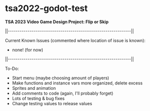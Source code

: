 # tsa2022-godot-test

**TSA 2023 Video Game Design Project: Flip or Skip**

||---------------------------------------------------------------||

Current Known Issues (commented where location of issue is known):

 - none! (for now)

||---------------------------------------------------------------||

To-Do:

 - Start menu (maybe choosing amount of players)
 - Make functions and instance vars more organized, delete excess
 - Sprites and animation
 - Add comments to code (again, I'll probably forget)
 - Lots of testing & bug fixes
 - Change testing values to release values

